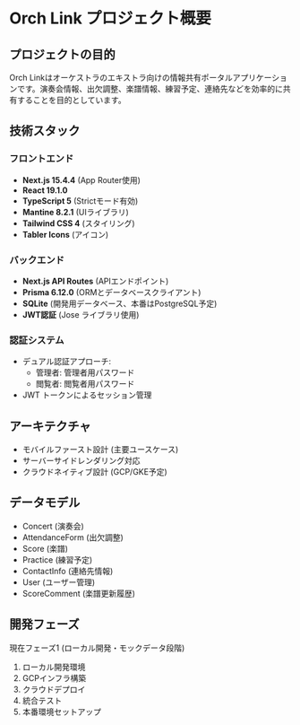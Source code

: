 # Orch Link プロジェクト概要

## プロジェクトの目的
Orch Linkはオーケストラのエキストラ向けの情報共有ポータルアプリケーションです。演奏会情報、出欠調整、楽譜情報、練習予定、連絡先などを効率的に共有することを目的としています。

## 技術スタック

### フロントエンド
- **Next.js 15.4.4** (App Router使用)
- **React 19.1.0**
- **TypeScript 5** (Strictモード有効)
- **Mantine 8.2.1** (UIライブラリ)
- **Tailwind CSS 4** (スタイリング)
- **Tabler Icons** (アイコン)

### バックエンド
- **Next.js API Routes** (APIエンドポイント)
- **Prisma 6.12.0** (ORMとデータベースクライアント)
- **SQLite** (開発用データベース、本番はPostgreSQL予定)
- **JWT認証** (Jose ライブラリ使用)

### 認証システム
- デュアル認証アプローチ:
  - 管理者: 管理者用パスワード
  - 閲覧者: 閲覧者用パスワード
- JWT トークンによるセッション管理

## アーキテクチャ
- モバイルファースト設計 (主要ユースケース)
- サーバーサイドレンダリング対応
- クラウドネイティブ設計 (GCP/GKE予定)

## データモデル
- Concert (演奏会)
- AttendanceForm (出欠調整)
- Score (楽譜)
- Practice (練習予定)
- ContactInfo (連絡先情報)
- User (ユーザー管理)
- ScoreComment (楽譜更新履歴)

## 開発フェーズ
現在フェーズ1 (ローカル開発・モックデータ段階)
1. ローカル開発環境
2. GCPインフラ構築
3. クラウドデプロイ  
4. 統合テスト
5. 本番環境セットアップ
